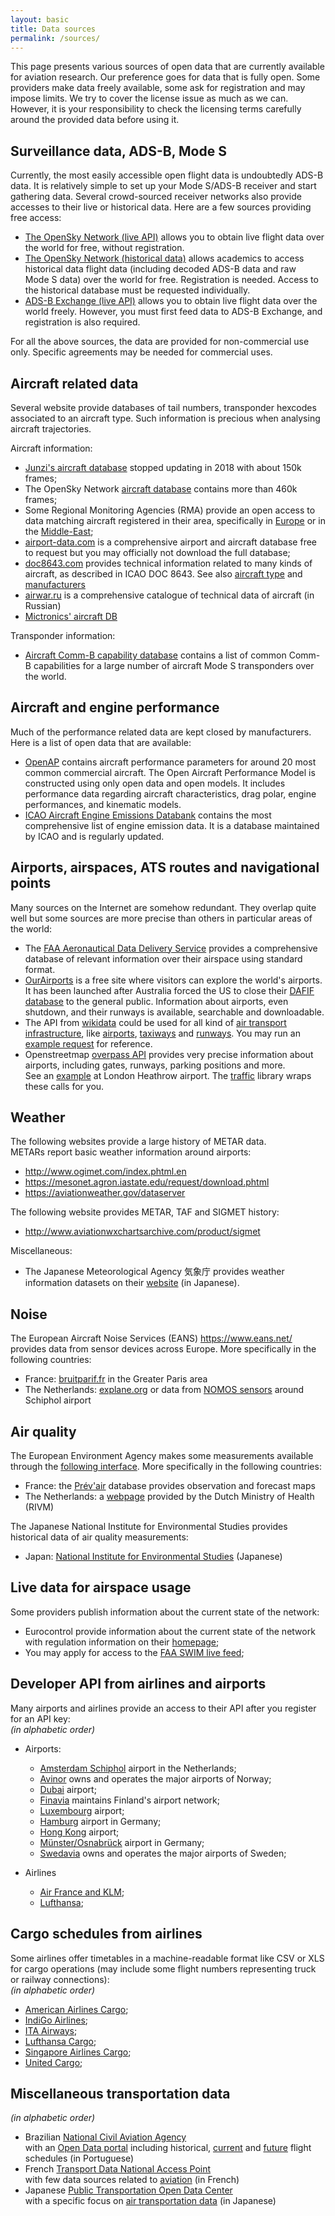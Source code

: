 ```yaml
---
layout: basic
title: Data sources
permalink: /sources/
---
```


This page presents various sources of open data that are currently available for aviation research. Our preference goes for data that is fully open. Some providers make data freely available, some ask for registration and may impose limits. We try to cover the license issue as much as we can. However, it is your responsibility to check the licensing terms carefully around the provided data before using it.

## <i class="fas fa-satellite-dish"></i> Surveillance data, ADS-B, Mode S

Currently, the most easily accessible open flight data is undoubtedly ADS-B data. It is relatively simple to set up your Mode S/ADS-B receiver and start gathering data. Several crowd-sourced receiver networks also provide accesses to their live or historical data. Here are a few sources providing free access:

- [The OpenSky Network (live API)](https://opensky-network.org/apidoc/) allows you to obtain live flight data over the world for free, without registration.
- [The OpenSky Network (historical data)](https://opensky-network.org/data/impala) allows academics to access historical data flight data (including decoded ADS-B data and raw Mode S data) over the world for free. Registration is needed. Access to the historical database must be requested individually.
- [ADS-B Exchange (live API)](https://www.adsbexchange.com/data/) allows you to obtain live flight data over the world freely. However, you must first feed data to ADS-B Exchange, and registration is also required.

For all the above sources, the data are provided for non-commercial use only. Specific agreements may be needed for commercial uses.

## <i class="fas fa-plane"></i> Aircraft related data

Several website provide databases of tail numbers, transponder hexcodes associated to an aircraft type. Such information is precious when analysing aircraft trajectories.

Aircraft information:

- [Junzi's aircraft database](https://junzis.com/adb/) stopped updating in 2018 with about 150k frames;
- The OpenSky Network [aircraft database](https://opensky-network.org/aircraft-database) contains more than 460k frames;
- Some Regional Monitoring Agencies (RMA) provide an open access to data matching aircraft registered in their area, specifically in [Europe](https://www.eurocontrol.int/rmalive/operatorList.do) or in the [Middle-East](midrma.com/en/rvsm);
- [airport-data.com](http://www.airport-data.com/api/doc.php) is a comprehensive airport and aircraft database free to request but you may officially not download the full database;
- [doc8643.com](https://doc8643.com/) provides technical information related to many kinds of aircraft, as described in ICAO DOC 8643. See also [aircraft type](https://www.icao.int/publications/DOC8643/Pages/Search.aspx) and [manufacturers](https://www.icao.int/publications/DOC8643/Pages/Manufacturers.aspx)
- [airwar.ru](http://airwar.ru/) is a comprehensive catalogue of technical data of aircraft (in Russian)
- [Mictronics' aircraft DB](https://www.mictronics.de/aircraft-database/)

Transponder information:

- [Aircraft Comm-B capability database](https://github.com/junzis/gicb-db) contains a list of common Comm-B capabilities for a large number of aircraft Mode S transponders over the world.

## <i class="fas fa-rocket"></i> Aircraft and engine performance

Much of the performance related data are kept closed by manufacturers. Here is a list of open data that are available:

- [OpenAP](https://github.com/junzis/openap/) contains aircraft performance parameters for around 20 most common commercial aircraft. The Open Aircraft Performance Model is constructed using only open data and open models. It includes performance data regarding aircraft characteristics, drag polar, engine performances, and kinematic models.
- [ICAO Aircraft Engine Emissions Databank](https://www.easa.europa.eu/easa-and-you/environment/icao-aircraft-engine-emissions-databank) contains the most comprehensive list of engine emission data. It is a database maintained by ICAO and is regularly updated.

## <i class="fas fa-globe"></i> Airports, airspaces, ATS routes and navigational points

Many sources on the Internet are somehow redundant. They overlap quite well but some sources are more precise than others in particular areas of the world:

- The [FAA Aeronautical Data Delivery Service](https://adds-faa.opendata.arcgis.com/) provides a comprehensive database of relevant information over their airspace using standard format.
- [OurAirports](https://ourairports.com/) is a free site where visitors can explore the world's airports. It has been launched after Australia forced the US to close their [DAFIF database](https://en.wikipedia.org/wiki/DAFIF) to the general public. Information about airports, even shutdown, and their runways is available, searchable and downloadable.
- The API from [wikidata](https://www.wikidata.org/) could be used for all kind of
  [air transport infrastructure](https://commons.wikimedia.org/wiki/Category:Air_transport_infrastructure), like [airports](https://commons.wikimedia.org/wiki/Category:Airports), [taxiways](https://commons.wikimedia.org/wiki/Category:Taxiways) and [runways](https://commons.wikimedia.org/wiki/Category:Runways). You may run an [example request](https://w.wiki/FyU) for reference.
- Openstreetmap [overpass API](https://wiki.openstreetmap.org/wiki/Overpass_API) provides very precise information about airports, including gates, runways, parking positions and more.  
  See an [example](https://www.openstreetmap.org/node/4079636007#map=17/51.47123/-0.45934&layers=TD) at London Heathrow airport. The [traffic](https://traffic-viz.github.io/) library wraps these calls for you.

## <i class="fas fa-umbrella"></i> Weather

The following websites provide a large history of METAR data.  
METARs report basic weather information around airports:

- <http://www.ogimet.com/index.phtml.en>
- <https://mesonet.agron.iastate.edu/request/download.phtml>
- <https://aviationweather.gov/dataserver>

The following website provides METAR, TAF and SIGMET history:

- <http://www.aviationwxchartsarchive.com/product/sigmet>

Miscellaneous:

- The Japanese Meteorological Agency 気象庁 provides weather information datasets on their [website](https://www.data.jma.go.jp/developer/index.html) (in Japanese).

## <i class="fas fa-headphones"></i> Noise

The European Aircraft Noise Services (EANS) <https://www.eans.net/> provides data from sensor devices across Europe. More specifically in the following countries:

- France: [bruitparif.fr](https://rumeur.bruitparif.fr/) in the Greater Paris area
- The Netherlands: [explane.org](https://reports.explane.org/nl/) or data from [NOMOS sensors](https://noiselab.casper.aero/ams/#page=actual) around Schiphol airport

## <i class="fas fa-smog"></i> Air quality

The European Environment Agency makes some measurements available through the [following interface](http://discomap.eea.europa.eu/map/fme/AirQualityExport.htm). More specifically in the following countries:

- France: the [Prév'air](http://www2.prevair.org/) database provides observation and forecast maps
- The Netherlands: a [webpage](https://www.luchtmeetnet.nl/) provided by the Dutch Ministry of Health (RIVM)

The Japanese National Institute for Environmental Studies provides historical data of air quality measurements:
- Japan: [National Institute for Environmental Studies](http://www.nies.go.jp/igreen/) (Japanese)

## <i class="fas fa-table-list"></i> Live data for airspace usage

Some providers publish information about the current state of the network:

- Eurocontrol provide information about the current state of the network with regulation information on their [homepage](https://www.eurocontrol.int/);
- You may apply for access to the [FAA SWIM live feed](https://scds.swim.faa.gov/);

## <i class="fas fa-plane-departure"></i> Developer API from airlines and airports

Many airports and airlines provide an access to their API after you register for an API key:  
_(in alphabetic order)_

- Airports:

  - [Amsterdam Schiphol](https://developer.schiphol.nl/) airport in the Netherlands;
  - [Avinor](https://avinor.no/en/corporate/services/flydata/flydata-i-xml-format) owns and operates the major airports of Norway;
  - [Dubai](https://www.dubaipulse.gov.ae/organisation/dubai-airports/service/dubai-airports-flight-info) airport;
  - [Finavia](https://developer.finavia.fi/) maintains Finland's airport network;
  - [Luxembourg](https://data.public.lu/en/datasets/arrivees-et-departs-de-laeroport-de-luxembourg/) airport;
  - [Hamburg](https://portal.api.hamburg-airport.de/) airport in Germany;
  - [Hong Kong](https://data.gov.hk/en-data/dataset/aahk-team1-flight-info) airport;
  - [Münster/Osnabrück](https://opendata.stadt-muenster.de/dataset/flugplandaten-des-flughafen-m%C3%BCnsterosnabr%C3%BCck-fmo) airport in Germany;
  - [Swedavia](https://apideveloper.swedavia.se/) owns and operates the major airports of Sweden;

- Airlines
  - [Air France and KLM](https://developer.airfranceklm.com/);
  - [Lufthansa](https://developer.lufthansa.com/);

## <i class="fas fa-calendar-days"></i> Cargo schedules from airlines

Some airlines offer timetables in a machine-readable format like CSV or XLS for cargo operations (may include some flight numbers representing truck or railway connections):  
_(in alphabetic order)_

  - [American Airlines Cargo](https://www.aacargo.com/ship/schedules.html);
  - [IndiGo Airlines](https://www.goindigo.in/information/flight-schedule.html);
  - [ITA Airways](https://www.ita-airways-cargo.com/s/flight-schedules?language=it);
  - [Lufthansa Cargo](https://lufthansa-cargo.com/de/network/schedule-routings);
  - [Singapore Airlines Cargo](https://www.siacargo.com/download_timetable.asp);
  - [United Cargo](https://www.unitedcargo.com/en/us/book/schedules.html);

## <i class="fas fa-subway"></i> Miscellaneous transportation data

_(in alphabetic order)_

- Brazilian [National Civil Aviation Agency](https://www.gov.br/anac/en?set_language=en)  
  with an [Open Data portal](https://www.anac.gov.br/acesso-a-informacao/dados-abertos/areas-de-atuacao/todos-os-dados-abertos) including historical, [current](https://siros.anac.gov.br/siros/registros/diario/diario.csv) and [future](https://siros.anac.gov.br/siros/registros/futuro/futuro.csv) flight schedules (in Portuguese)
- French [Transport Data National Access Point](https://transport.data.gouv.fr/)  
  with few data sources related to [aviation](https://transport.data.gouv.fr/datasets?type=air-transport) (in French)
- Japanese [Public Transportation Open Data Center](https://www.odpt.org/)  
  with a specific focus on [air transportation data](https://ckan.odpt.org/dataset?tags=%E8%88%AA%E7%A9%BA) (in Japanese)
